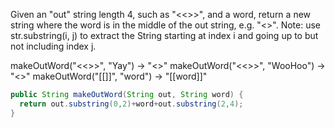 Given an "out" string length 4, such as "<<>>", and a word, return a new string where the word is in the middle of the out string, e.g. "<<word>>". Note: use str.substring(i, j) to extract the String starting at index i and going up to but not including index j.

makeOutWord("<<>>", "Yay") → "<<Yay>>"
makeOutWord("<<>>", "WooHoo") → "<<WooHoo>>"
makeOutWord("[[]]", "word") → "[[word]]"



```java
public String makeOutWord(String out, String word) {
  return out.substring(0,2)+word+out.substring(2,4);
}

```

